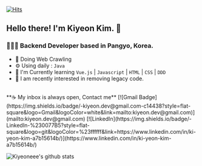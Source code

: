 [![Hits](https://hits.seeyoufarm.com/api/count/incr/badge.svg?url=https%3A%2F%2Fgithub.com%2Fkiyeoneee)](https://hits.seeyoufarm.com)

## Hello there! I'm Kiyeon Kim. 👋

### 👩🏻‍💻 Backend Developer based in Pangyo, Korea.

* 💼 Doing Web Crawling
* ⚙️ Using daily : `Java`
* 🌱 I'm Currently learning `Vue.js` | `Javascript` | `HTML` | `CSS` | `DDD`
* 💜 I am recently interested in removing legacy code.

<br>
**☕️ My inbox is always open, Contact me**  
 [![Gmail Badge](https://img.shields.io/badge/-kiyeon.dev@gmail.com-c14438?style=flat-square&logo=Gmail&logoColor=white&link=mailto:kiyeon.dev@gmail.com)](mailto:kiyeon.dev@gmail.com) [![LinkedIn](https://img.shields.io/badge/-LinkedIn-%230077B5?style=flat-square&logo=git&logoColor=%23ffffff&link=https://www.linkedin.com/in/ki-yeon-kim-a7b15614b/)](https://www.linkedin.com/in/ki-yeon-kim-a7b15614b/)

<br>

![Kiyeoneee's github stats](https://github-readme-stats.vercel.app/api?username=kiyeoneee&show_icons=true&title_color=473452&icon_color=DAA3A5&text_color=835285)
